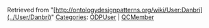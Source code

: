 Retrieved from "[http://ontologydesignpatterns.org/wiki/User:Danbri](../User/Danbri)"
 [Categories](http://ontologydesignpatterns.org/wiki/Special:Categories "Special:Categories"): [ODPUser](../Category/ODPUser "Category:ODPUser") | [QCMember](../Category/QCMember "Category:QCMember")